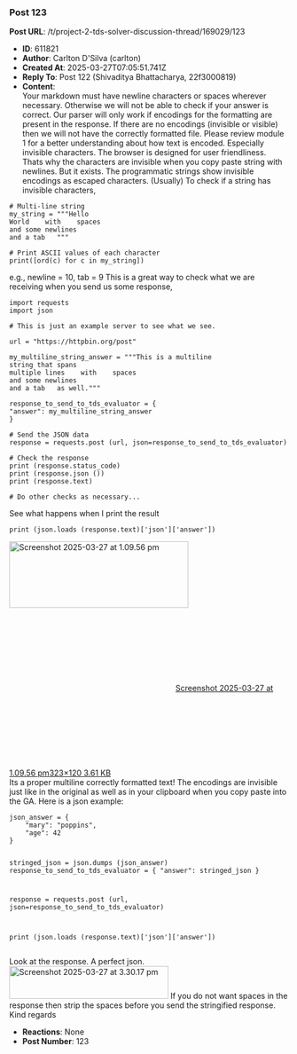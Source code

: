 ### Post 123
**Post URL**: /t/project-2-tds-solver-discussion-thread/169029/123
- **ID**: 611821
- **Author**: Carlton D'Silva (carlton)
- **Created At**: 2025-03-27T07:05:51.741Z
- **Reply To**: Post 122 (Shivaditya Bhattacharya, 22f3000819)
- **Content**:  
  Your markdown must have newline characters or spaces wherever necessary. Otherwise we will not be able to check if your answer is correct. Our parser will only work if encodings for the formatting are present in the response. If there are no encodings (invisible or visible) then we will not have the correctly formatted file.
Please review module 1 for a better understanding about how text is encoded. Especially invisible characters.
The browser is designed for user friendliness. Thats why the characters are invisible when you copy paste string with newlines. But it exists.
The programmatic strings show invisible encodings as escaped characters. (Usually)
To check if a string has invisible characters,
<pre><code class="lang-auto"># Multi-line string
my_string = """Hello
World    with    spaces 
and some newlines
and a tab	"""

# Print ASCII values of each character
print([ord(c) for c in my_string])
</code></pre>
e.g., newline = 10, tab = 9
This is a great way to check what we are receiving when you send us some response,
<pre><code class="lang-auto">import requests
import json

# This is just an example server to see what we see.

url = "https://httpbin.org/post"

my_multiline_string_answer = """This is a multiline
string that spans
multiple lines    with    spaces 
and some newlines
and a tab	as well."""

response_to_send_to_tds_evaluator = {
"answer": my_multiline_string_answer
}

# Send the JSON data
response = requests.post (url, json=response_to_send_to_tds_evaluator)

# Check the response
print (response.status_code)
print (response.json ())
print (response.text)

# Do other checks as necessary... 
</code></pre>
See what happens when I print the result
<pre><code class="lang-auto">print (json.loads (response.text)['json']['answer'])
</code></pre>
<div class="lightbox-wrapper"><a class="lightbox" href="https://europe1.discourse-cdn.com/flex013/uploads/iitm/original/3X/a/d/ad116ba310657f4688bc4744ea6f291fddcb63b8.png" data-download-href="/uploads/short-url/oH1VnNagrJMWv1kL9vEZ36eOUoU.png?dl=1" title="Screenshot 2025-03-27 at 1.09.56 pm"><img src="https://europe1.discourse-cdn.com/flex013/uploads/iitm/original/3X/a/d/ad116ba310657f4688bc4744ea6f291fddcb63b8.png" alt="Screenshot 2025-03-27 at 1.09.56 pm" data-base62-sha1="oH1VnNagrJMWv1kL9vEZ36eOUoU" width="323" height="120"><div class="meta"><svg class="fa d-icon d-icon-far-image svg-icon" aria-hidden="true"><use href="#far-image"></use></svg><span class="filename">Screenshot 2025-03-27 at 1.09.56 pm</span><span class="informations">323×120 3.61 KB</span><svg class="fa d-icon d-icon-discourse-expand svg-icon" aria-hidden="true"><use href="#discourse-expand"></use></svg></div></a></div>
Its a proper multiline correctly formatted text! The encodings are invisible just like in the original as well as in your clipboard when you copy paste into the GA.
Here is a json example:
<pre><code class="lang-auto">json_answer = {
    "mary": "poppins",
    "age": 42
}

stringed_json = json.dumps (json_answer)
response_to_send_to_tds_evaluator = {
"answer": stringed_json
}

response = requests.post (url, json=response_to_send_to_tds_evaluator)

print (json.loads (response.text)['json']['answer'])
</code></pre>
Look at the response. A perfect json.<br>
<img src="https://europe1.discourse-cdn.com/flex013/uploads/iitm/original/3X/d/f/df98b9abfbf5f7d32de578c727f25b166a564560.png" alt="Screenshot 2025-03-27 at 3.30.17 pm" data-base62-sha1="vU1GFSDk4aLLFTjZzOv1PffvXl6" width="287" height="59">
If you do not want spaces in the response then strip the spaces before you send the stringified response.
Kind regards
- **Reactions**: None
- **Post Number**: 123

